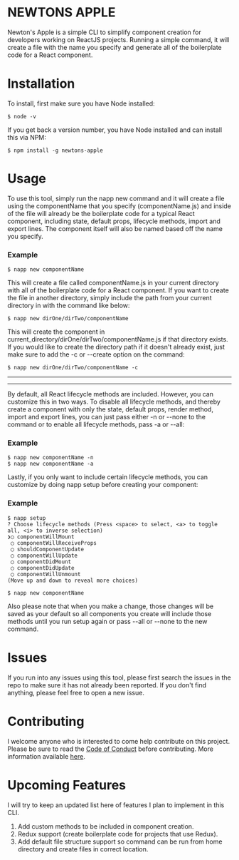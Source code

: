 # NEWTONS APPLE

Newton's Apple is a simple CLI to simplify component creation for developers working on ReactJS projects.  Running a simple command, it will create a file with the name you specify and generate all of the boilerplate code for a React component.

# Installation

To install, first make sure you have Node installed:

```
$ node -v
```

If you get back a version number, you have Node installed and can install this via NPM:

```
$ npm install -g newtons-apple
```

# Usage

To use this tool, simply run the napp new command and it will create a file using the componentName that you specify (componentName.js) and inside of the file will already be the boilerplate code for a typical React component, including state, default props, lifecycle methods, import and export lines.  The component itself will also be named based off the name you specify.

### Example

```
$ napp new componentName
```

This will create a file called componentName.js in your current directory with all of the boilerplate code for a React component.  If you want to create the file in another directory, simply include the path from your current directory in with the command like below:

```
$ napp new dirOne/dirTwo/componentName
```

This will create the component in current_directory/dirOne/dirTwo/componentName.js if that directory exists.  If you would like to create the directory path if it doesn't already exist, just make sure to add the -c or --create option on the command:

```
$ napp new dirOne/dirTwo/componentName -c
```

---
---

By default, all React lifecycle methods are included.  However, you can customize this in two ways.  To disable all lifecycle methods, and thereby create a component with only the state, default props, render method, import and export lines, you can just pass either -n or --none to the command or to enable all lifecycle methods, pass -a or --all:

### Example

```
$ napp new componentName -n
$ napp new componentName -a
```

Lastly, if you only want to include certain lifecycle methods, you can customize by doing napp setup before creating your component:

### Example

```
$ napp setup
? Choose lifecycle methods (Press <space> to select, <a> to toggle all, <i> to inverse selection)
❯◯ componentWillMount
 ◯ componentWillReceiveProps
 ◯ shouldComponentUpdate
 ◯ componentWillUpdate
 ◯ componentDidMount
 ◯ componentDidUpdate
 ◯ componentWillUnmount
(Move up and down to reveal more choices)

$ napp new componentName
```
Also please note that when you make a change, those changes will be saved as your default so all components you create will include those methods until you run setup again or pass --all or --none to the new command.

# Issues

If you run into any issues using this tool, please first search the issues in the repo to make sure it has not already been reported.  If you don't find anything, please feel free to open a new issue.

# Contributing

I welcome anyone who is interested to come help contribute on this project.  Please be sure to read the [Code of Conduct](https://github.com/tdfranklin/newtons-apple/blob/master/CODE_OF_CONDUCT.md) before contributing.  More information available [here](https://github.com/tdfranklin/newtons-apple/blob/master/CONTRIBUTING.md).

# Upcoming Features

I will try to keep an updated list here of features I plan to implement in this CLI.

1. Add custom methods to be included in component creation.
2. Redux support (create boilerplate code for projects that use Redux).
3. Add default file structure support so command can be run from home directory and create files in correct location.